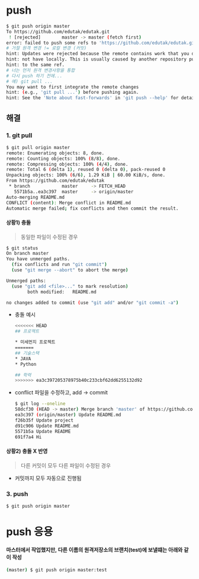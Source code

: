 # push

```bash
$ git push origin master
To https://github.com/edutak/edutak.git
 ! [rejected]        master -> master (fetch first)
error: failed to push some refs to 'https://github.com/edutak/edutak.git'
# 거절 원격 변경 != 로컬 변경 (커밋)
hint: Updates were rejected because the remote contains work that you do
hint: not have locally. This is usually caused by another repository pushing
hint: to the same ref. 
# 너는 먼저 원격 변경사항을 통합
# 다시 push 하기 전에...
# 예) git pull ...
You may want to first integrate the remote changes
hint: (e.g., 'git pull ...') before pushing again.
hint: See the 'Note about fast-forwards' in 'git push --help' for details.

```

## 해결

### 1. git pull

```bash
$ git pull origin master
remote: Enumerating objects: 8, done.
remote: Counting objects: 100% (8/8), done.
remote: Compressing objects: 100% (4/4), done.
remote: Total 6 (delta 1), reused 0 (delta 0), pack-reused 0
Unpacking objects: 100% (6/6), 1.29 KiB | 60.00 KiB/s, done.
From https://github.com/edutak/edutak
 * branch            master     -> FETCH_HEAD
   5571b5a..ea3c397  master     -> origin/master
Auto-merging README.md
CONFLICT (content): Merge conflict in README.md
Automatic merge failed; fix conflicts and then commit the result.
```

#### 상황1) 충돌

> 동일한 파일이 수정된 경우

```bash
$ git status
On branch master
You have unmerged paths.
  (fix conflicts and run "git commit")
  (use "git merge --abort" to abort the merge)

Unmerged paths:
  (use "git add <file>..." to mark resolution)
        both modified:   README.md

no changes added to commit (use "git add" and/or "git commit -a")
```

* 충돌 예시

  ```bash
  <<<<<<< HEAD
  ## 프로젝트
  
  * 미세먼지 프로젝트
  =======
  ## 기술스택
  * JAVA
  * Python
  
  ## 학력
  >>>>>>> ea3c397205378975b40c233cbf62dd6255132d92
  ```

* conflict 파일을 수정하고, add -> commit

  ```bash
  $ git log --oneline
  58dcf30 (HEAD -> master) Merge branch 'master' of https://github.com/
  ea3c397 (origin/master) Update README.md
  f26b35f Update project
  d91c906 Update README.md
  5571b5a Update README
  691f7a4 Hi
  
  ```

#### 상황2) 충돌 X 반영

> 다른 커밋이 모두 다른 파일이 수정된 경우

* 커밋까지 모두 자동으로 진행됨

### 3. push

```bash
$ git push origin master
```



# push 응용

#### 마스터에서 작업했지만, 다른 이름의 원격저장소의 브랜치(test)에 보낼떄는 아래와 같이 작성

```bash
(master) $ git push origin master:test
```

#### 

